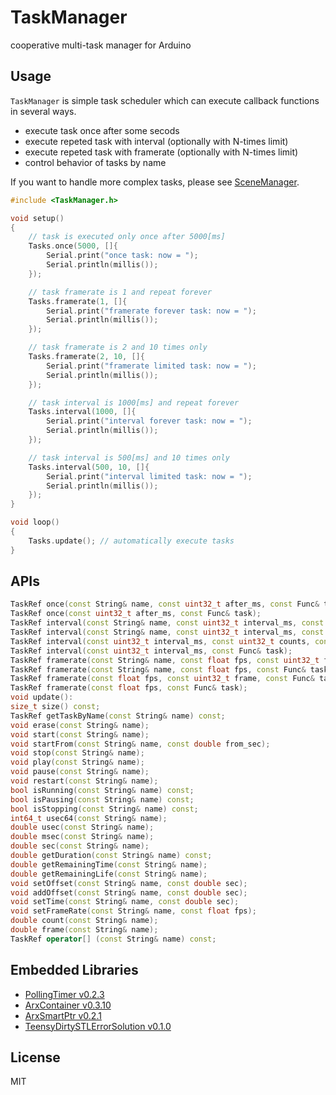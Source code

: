 # TaskManager

cooperative multi-task manager for Arduino


## Usage

`TaskManager` is simple task scheduler which can execute callback functions in several ways.

- execute task once after some secods
- execute repeted task with interval (optionally with N-times limit)
- execute repeted task with framerate (optionally with N-times limit)
- control behavior of tasks by name

If you want to handle more complex tasks, please see [SceneManager](https://github.com/hideakitai/SceneManager).


``` C++
#include <TaskManager.h>

void setup()
{
    // task is executed only once after 5000[ms]
    Tasks.once(5000, []{
        Serial.print("once task: now = ");
        Serial.println(millis());
    });

    // task framerate is 1 and repeat forever
    Tasks.framerate(1, []{
        Serial.print("framerate forever task: now = ");
        Serial.println(millis());
    });

    // task framerate is 2 and 10 times only
    Tasks.framerate(2, 10, []{
        Serial.print("framerate limited task: now = ");
        Serial.println(millis());
    });

    // task interval is 1000[ms] and repeat forever
    Tasks.interval(1000, []{
        Serial.print("interval forever task: now = ");
        Serial.println(millis());
    });

    // task interval is 500[ms] and 10 times only
    Tasks.interval(500, 10, []{
        Serial.print("interval limited task: now = ");
        Serial.println(millis());
    });
}

void loop()
{
    Tasks.update(); // automatically execute tasks
}
```


## APIs

```C++
TaskRef once(const String& name, const uint32_t after_ms, const Func& task);
TaskRef once(const uint32_t after_ms, const Func& task);
TaskRef interval(const String& name, const uint32_t interval_ms, const uint32_t counts, const Func& task);
TaskRef interval(const String& name, const uint32_t interval_ms, const Func& task);
TaskRef interval(const uint32_t interval_ms, const uint32_t counts, const Func& task);
TaskRef interval(const uint32_t interval_ms, const Func& task);
TaskRef framerate(const String& name, const float fps, const uint32_t frame, const Func& task);
TaskRef framerate(const String& name, const float fps, const Func& task);
TaskRef framerate(const float fps, const uint32_t frame, const Func& task);
TaskRef framerate(const float fps, const Func& task);
void update():
size_t size() const;
TaskRef getTaskByName(const String& name) const;
void erase(const String& name);
void start(const String& name);
void startFrom(const String& name, const double from_sec);
void stop(const String& name);
void play(const String& name);
void pause(const String& name);
void restart(const String& name);
bool isRunning(const String& name) const;
bool isPausing(const String& name) const;
bool isStopping(const String& name) const;
int64_t usec64(const String& name);
double usec(const String& name);
double msec(const String& name);
double sec(const String& name);
double getDuration(const String& name) const;
double getRemainingTime(const String& name);
double getRemainingLife(const String& name);
void setOffset(const String& name, const double sec);
void addOffset(const String& name, const double sec);
void setTime(const String& name, const double sec);
void setFrameRate(const String& name, const float fps);
double count(const String& name);
double frame(const String& name);
TaskRef operator[] (const String& name) const;
```


## Embedded Libraries

- [PollingTimer v0.2.3](https://github.com/hideakitai/PollingTimer)
- [ArxContainer v0.3.10](https://github.com/hideakitai/ArxContainer)
- [ArxSmartPtr v0.2.1](https://github.com/hideakitai/ArxSmartPtr)
- [TeensyDirtySTLErrorSolution v0.1.0](https://github.com/hideakitai/TeensyDirtySTLErrorSolution)


## License

MIT
